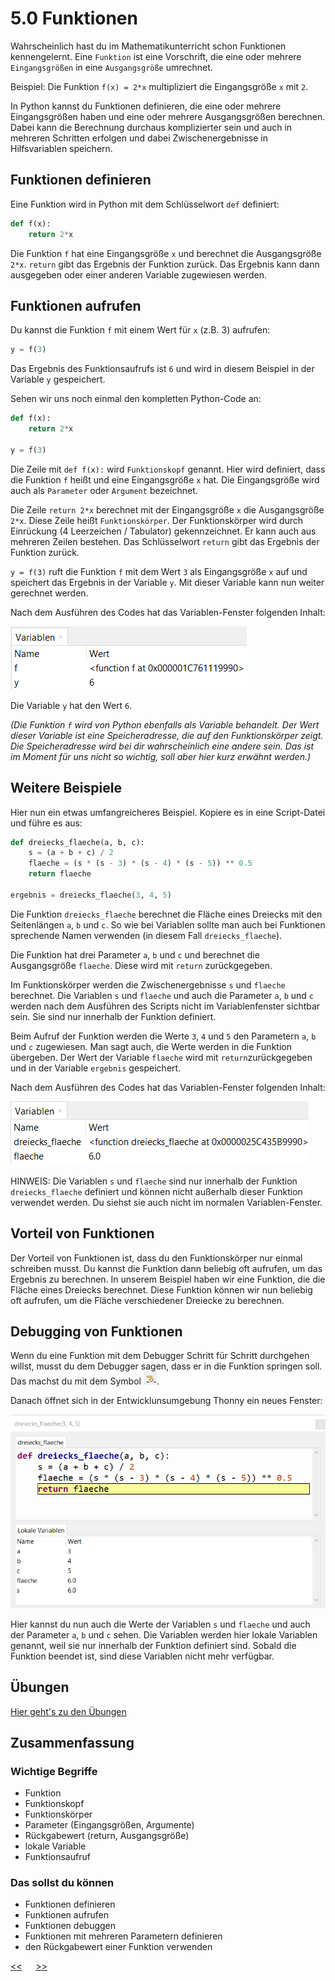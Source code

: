 # 5.0 Funktionen

Wahrscheinlich hast du im Mathematikunterricht schon Funktionen kennengelernt.
Eine `Funktion` ist eine Vorschrift, die eine oder mehrere `Eingangsgrößen` 
in eine `Ausgangsgröße` umrechnet.


Beispiel: Die Funktion `f(x) = 2*x` multipliziert die Eingangsgröße `x` mit `2`.

In Python kannst du Funktionen definieren, die eine oder mehrere Eingangsgrößen haben 
und eine oder mehrere Ausgangsgrößen berechnen. 
Dabei kann die Berechnung durchaus komplizierter sein 
und auch in mehreren Schritten erfolgen und dabei 
Zwischenergebnisse in Hilfsvariablen speichern.

## Funktionen definieren

Eine Funktion wird in Python mit dem Schlüsselwort `def` definiert:

```python
def f(x):
    return 2*x
```

Die Funktion `f` hat eine Eingangsgröße `x` und berechnet die Ausgangsgröße `2*x`.
`return` gibt das Ergebnis der Funktion zurück.
Das Ergebnis kann dann ausgegeben oder einer anderen Variable zugewiesen werden.


## Funktionen aufrufen

Du kannst die Funktion `f` mit einem Wert für `x` (z.B. 3) aufrufen:

```python
y = f(3)
```

Das Ergebnis des Funktionsaufrufs ist `6` und wird in diesem Beispiel 
in der Variable `y` gespeichert.

Sehen wir uns noch einmal den kompletten Python-Code an:

```python
def f(x):
    return 2*x

y = f(3)
```

Die Zeile mit `def f(x):`  wird `Funktionskopf` genannt. 
Hier wird definiert, dass die Funktion `f` heißt und eine Eingangsgröße `x` hat.
Die Eingangsgröße wird auch als `Parameter` oder `Argument` bezeichnet.

Die Zeile `return 2*x` berechnet mit der Eingangsgröße `x` die Ausgangsgröße `2*x`. 
Diese Zeile heißt `Funktionskörper`. Der Funktionskörper wird durch Einrückung 
(4 Leerzeichen / Tabulator) gekennzeichnet. Er kann auch aus mehreren Zeilen bestehen.
Das Schlüsselwort `return` gibt das Ergebnis der Funktion zurück.


`y = f(3)` ruft die Funktion `f` mit dem Wert `3` als Eingangsgröße `x` auf 
und speichert das Ergebnis in der Variable `y`. Mit dieser Variable kann nun 
weiter gerechnet werden.

Nach dem Ausführen des Codes hat das Variablen-Fenster folgenden Inhalt:

![funktionsaufruf_variablenfenster1.png](../img/05.0/funktionsaufruf_variablenfenster1.png)

Die Variable `y` hat den Wert `6`.

*(Die Funktion `f` wird von Python ebenfalls als Variable behandelt. 
Der Wert dieser Variable ist eine Speicheradresse, die auf den Funktionskörper zeigt.
Die Speicheradresse wird bei dir wahrscheinlich eine andere sein.
Das ist im Moment für uns nicht so wichtig, soll aber hier kurz erwähnt werden.)*


## Weitere Beispiele

Hier nun ein etwas umfangreicheres Beispiel. 
Kopiere es in eine Script-Datei und führe es aus:

```python
def dreiecks_flaeche(a, b, c):
    s = (a + b + c) / 2
    flaeche = (s * (s - 3) * (s - 4) * (s - 5)) ** 0.5
    return flaeche

ergebnis = dreiecks_flaeche(3, 4, 5)
```

Die Funktion `dreiecks_flaeche` berechnet die Fläche eines Dreiecks mit den 
Seitenlängen `a`, `b` und `c`. So wie bei Variablen sollte man auch bei Funktionen
sprechende Namen verwenden (in diesem Fall `dreiecks_flaeche`).

Die Funktion hat drei Parameter `a`, `b` und `c` und berechnet 
die Ausgangsgröße `flaeche`. Diese wird mit `return` zurückgegeben.

Im Funktionskörper werden die Zwischenergebnisse `s` und `flaeche` berechnet.
Die Variablen `s` und `flaeche` und auch die Parameter `a`, `b` und `c` 
werden nach dem Ausführen des Scripts nicht im Variablenfenster sichtbar sein.
Sie sind nur innerhalb der Funktion definiert.

Beim Aufruf der Funktion werden die Werte `3`, `4` und `5` 
den Parametern `a`, `b` und `c` zugewiesen. 
Man sagt auch, die Werte werden in die Funktion übergeben.
Der Wert der Variable `flaeche` wird mit `return`zurückgegeben 
und in der Variable `ergebnis` gespeichert.

Nach dem Ausführen des Codes hat das Variablen-Fenster folgenden Inhalt:

![funktionsaufruf_variablenfenster2.png](../img/05.0/funktionsaufruf_variablenfenster2.png)

HINWEIS: Die Variablen `s` und `flaeche` 
sind nur innerhalb der Funktion `dreiecks_flaeche` definiert und können
nicht außerhalb dieser Funktion verwendet werden. 
Du siehst sie auch nicht im normalen Variablen-Fenster.

## Vorteil von Funktionen

Der Vorteil von Funktionen ist, dass du den Funktionskörper nur einmal schreiben musst.
Du kannst die Funktion dann beliebig oft aufrufen, um das Ergebnis zu berechnen.
In unserem Beispiel haben wir eine Funktion, die die Fläche eines Dreiecks berechnet.
Diese Funktion können wir nun beliebig oft aufrufen, 
um die Fläche verschiedener Dreiecke zu berechnen.

## Debugging von Funktionen

Wenn du eine Funktion mit dem Debugger Schritt für Schritt durchgehen willst, 
musst du dem Debugger sagen, dass er in die Funktion springen soll.
Das machst du mit dem Symbol ![debugging_step_into.png](../img/05.0/debugging_step_into.png).

Danach öffnet sich in der Entwicklunsumgebung Thonny ein neues Fenster:

![debugging_funktionsfenster.png](../img/05.0/debugging_funktionsfenster.png)

Hier kannst du nun auch die Werte der Variablen `s` und `flaeche` und auch der 
Parameter `a`, `b` und `c` sehen. Die Variablen werden hier lokale Variablen genannt,
weil sie nur innerhalb der Funktion definiert sind.
Sobald die Funktion beendet ist, sind diese Variablen nicht mehr verfügbar.

## Übungen
[Hier geht's zu den Übungen](../uebungen/UE_05.0_Funktionen)

## Zusammenfassung
### Wichtige Begriffe
- Funktion
- Funktionskopf
- Funktionskörper
- Parameter (Eingangsgrößen, Argumente)
- Rückgabewert (return, Ausgangsgröße)
- lokale Variable
- Funktionsaufruf

### Das sollst du können
- Funktionen definieren
- Funktionen aufrufen
- Funktionen debuggen
- Funktionen mit mehreren Parametern definieren
- den Rückgabewert einer Funktion verwenden

[<<](04.1_Debugger.md) &emsp; [>>](05.1_Module.md)





